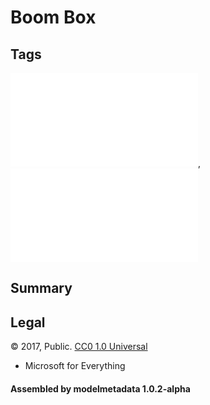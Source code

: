 # Boom Box

## Tags

![core](../../Models-core.md), ![testing](../../Models-testing.md)

## Summary

 

## Legal

&copy; 2017, Public. [CC0 1.0 Universal](https://creativecommons.org/publicdomain/zero/1.0/legalcode)

 - Microsoft for Everything

#### Assembled by modelmetadata 1.0.2-alpha